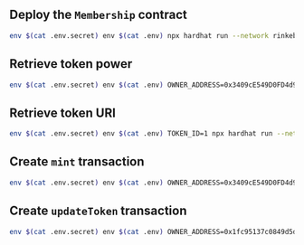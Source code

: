 ## Deploy the `Membership` contract
```bash
env $(cat .env.secret) env $(cat .env) npx hardhat run --network rinkeby scripts/deploy-membership-contract.ts
```

## Retrieve token power
```bash
env $(cat .env.secret) env $(cat .env) OWNER_ADDRESS=0x3409cE549D0FD4d973F0b5D304ce7deaee6cc092 npx hardhat run --network rinkeby scripts/get-token-power.ts
```

## Retrieve token URI
```bash
env $(cat .env.secret) env $(cat .env) TOKEN_ID=1 npx hardhat run --network rinkeby scripts/get-token-uri.ts
```


## Create `mint` transaction
```bash
env $(cat .env.secret) env $(cat .env) OWNER_ADDRESS=0x3409cE549D0FD4d973F0b5D304ce7deaee6cc092 TOKEN_TYPE=gold npx hardhat run --network rinkeby scripts/create-mint-transaction.ts
```

## Create `updateToken` transaction
```bash
env $(cat .env.secret) env $(cat .env) OWNER_ADDRESS=0x1fc95137c0849d5d91cfc9d18a376111aa7c9e6f TOKEN_TYPE=copper npx hardhat run --network rinkeby scripts/create-update-token-transaction.ts
```
